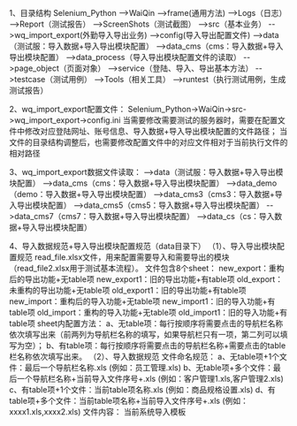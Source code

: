 1、目录结构
Selenium_Python
-->WaiQin
   -->frame(通用方法)
   -->Logs（日志）
   -->Report（测试报告）
   -->ScreenShots（测试截图）
   -->src（基本业务）
     -->wq_import_export(外勤导入导出业务)
        -->config(导入导出配置文件)
        -->data（测试服：导入数据+导入导出模块配置）
        -->data_cms（cms：导入数据+导入导出模块配置）
        -->data_process（导入导出模块配置文件的读取）
        -->page_object（页面对象）
        -->service（登陆、导入、导出基本方法）
   -->testcase（测试用例）
   -->Tools（相关工具）
   -->runtest（执行测试用例，生成测试报告）
   
 2、wq_import_export配置文件：
 Selenium_Python->WaiQin->src->wq_import_export->config.ini
 当需要修改需要测试的服务器时，需要在配置文件中修改对应登陆网址、账号信息、导入数据+导入导出模块配置的文件路径；
 当文件的目录结构调整后，也需要修改配置文件中的对应文件相对于当前执行文件的相对路径
 
 3、wq_import_export数据文件读取：
 -->data（测试服：导入数据+导入导出模块配置）
 -->data_cms（cms：导入数据+导入导出模块配置）
 -->data_demo（demo：导入数据+导入导出模块配置）
 -->data_cms3（cms3：导入数据+导入导出模块配置）
 -->data_cms5（cms5：导入数据+导入导出模块配置）
 -->data_cms7（cms7：导入数据+导入导出模块配置）
 -->data_cs（cs：导入数据+导入导出模块配置）
 
 4、导入数据规范+导入导出模块配置规范（data目录下）
 （1）、导入导出模块配置规范
    read_file.xlsx文件，用来配置需要导入和需要导出的模块（read_file2.xlsx用于测试基本流程）。
    文件包含8个sheet：
        new_export：重构后的导出功能+无table项
        new_export1：旧的导出功能+有table项
        old_export：未重构的导出功能+无table项
        old_export1：旧的导出功能+有table项
        new_import：重构后的导入功能+无table项
        new_import1：旧的导入功能+有table项
        old_import：重构的导入功能+无table项
        old_import1：旧的导入功能+有table项
    sheet内配置方法：
        a、无table项：每行按顺序将需要点击的导航栏名称依次填写出来（前两列为导航栏名称的填写，如果导航栏只有一项，第二列可以填写为空）；
        b、有table项：每行按顺序将需要点击的导航栏名称+需要点击的table栏名称依次填写出来。
 （2）、导入数据规范
       文件命名规范：
                  a、无table项+1个文件：最后一个导航栏名称.xls  (例如：员工管理.xls)
                  b、无table项+多个文件：最后一个导航栏名称+当前导入文件序号+.xls (例如：客户管理1.xls,客户管理2.xls)
                  c、有table项+1个文件：当前table项名称.xls  (例如：商品规格设置.xls)
                  d、有table项+多个文件：当前table项名称+当前导入文件序号+.xls (例如：xxxx1.xls,xxxx2.xls)
       文件内容：
                  当前系统导入模板
                  
 

 
 
 
 
 
 
 
 
 
 
 
 
 